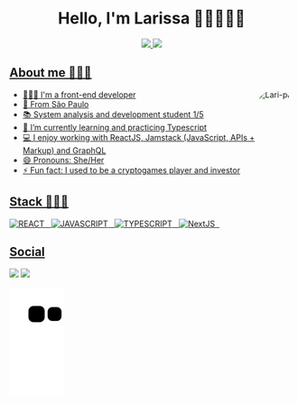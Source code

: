 <h1 align="center">Hello, I'm Larissa 👋🏻👩🏻‍💻</h1>

<div align="center">
  <a href="https://github.com/larissa-pinheiro">
  <img height="160em" src="https://github-readme-stats.vercel.app/api?username=larissa-pinheiro&show_icons=true&theme=dracula&include_all_commits=true&count_private=true"/>
  <img height="160em" src="https://github-readme-stats.vercel.app/api/top-langs/?username=larissa-pinheiro&layout=compact&langs_count=7&theme=dracula"/>
</div>
  
## About me 👩🏻‍💼
<img align="right" alt="Lari-pic" height="150" style="border-radius:50px;" src="https://cdn.discordapp.com/attachments/887758474484789280/992463625363128361/download20220705131452.png?width=676&height=676">

- 👩🏻‍💻 I'm a front-end developer
- 📌 From São Paulo
- 📚 System analysis and development student 1/5
- 🌱 I’m currently learning and practicing Typescript
- 💻 I enjoy working with ReactJS, Jamstack (JavaScript, APIs + Markup) and GraphQL
- 😄 Pronouns: She/Her
- ⚡ Fun fact: I used to be a cryptogames player and investor

## Stack 👩🏻‍💻
![REACT](https://img.shields.io/badge/React-20232A?style=for-the-badge&logo=react&logoColor=61DAFB) &nbsp;
![JAVASCRIPT](https://img.shields.io/badge/JavaScript-323330?style=for-the-badge&logo=javascript&logoColor=F7DF1E) &nbsp;
![TYPESCRIPT](https://img.shields.io/badge/TypeScript-007ACC?style=for-the-badge&logo=typescript&logoColor=white) &nbsp;
![NextJS](https://img.shields.io/badge/-NextJs-black?style=for-the-badge&logo=next.js) &nbsp;
<br>
  
 ## Social
<a href="https://www.linkedin.com/in/larissa-mpinheiro" target="_blank"><img src="https://img.shields.io/badge/-LinkedIn-%230077B5?style=for-the-badge&logo=linkedin&logoColor=white" target="_blank"></a>
![](https://komarev.com/ghpvc/?username=larissa-pinheiro&style=for-the-badge&color=9370DB)

![Snake animation](https://github.com/larissa-pinheiro/larissa-pinheiro/blob/output/github-contribution-grid-snake.svg)
